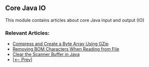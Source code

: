 ## Core Java IO

This module contains articles about core Java input and output (IO)

### Relevant Articles: 
- [Compress and Create a Byte Array Using GZip](https://www.baeldung.com/java-gzip-compress-create-byte-array)
- [Removing BOM Characters When Reading from File](https://www.baeldung.com/java-remove-byte-order-mask-chars-file)
- [Clear the Scanner Buffer in Java](https://www.baeldung.com/java-scanner-buffer)
- [[<-- Prev]](/core-java-modules/core-java-io-5)

